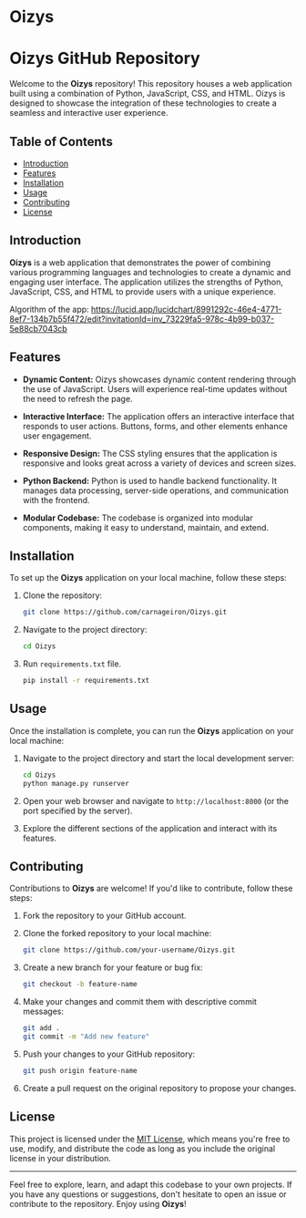 # Oizys

# Oizys GitHub Repository

Welcome to the **Oizys** repository! This repository houses a web application built using a combination of Python, JavaScript, CSS, and HTML. Oizys is designed to showcase the integration of these technologies to create a seamless and interactive user experience.



## Table of Contents

- [Introduction](#introduction)
- [Features](#features)
- [Installation](#installation)
- [Usage](#usage)
- [Contributing](#contributing)
- [License](#license)

## Introduction

**Oizys** is a web application that demonstrates the power of combining various programming languages and technologies to create a dynamic and engaging user interface. The application utilizes the strengths of Python, JavaScript, CSS, and HTML to provide users with a unique experience.

Algorithm of the app: https://lucid.app/lucidchart/8991292c-46e4-4771-8ef7-134b7b55f472/edit?invitationId=inv_73229fa5-978c-4b99-b037-5e88cb7043cb

## Features

- **Dynamic Content:** Oizys showcases dynamic content rendering through the use of JavaScript. Users will experience real-time updates without the need to refresh the page.

- **Interactive Interface:** The application offers an interactive interface that responds to user actions. Buttons, forms, and other elements enhance user engagement.

- **Responsive Design:** The CSS styling ensures that the application is responsive and looks great across a variety of devices and screen sizes.

- **Python Backend:** Python is used to handle backend functionality. It manages data processing, server-side operations, and communication with the frontend.

- **Modular Codebase:** The codebase is organized into modular components, making it easy to understand, maintain, and extend.

## Installation

To set up the **Oizys** application on your local machine, follow these steps:

1. Clone the repository:
   ```bash
   git clone https://github.com/carnageiron/Oizys.git
   ```

2. Navigate to the project directory:
   ```bash
   cd Oizys
   ```

3. Run `requirements.txt` file.
   ```bash
   pip install -r requirements.txt
   ```

## Usage

Once the installation is complete, you can run the **Oizys** application on your local machine:

1. Navigate to the project directory and start the local development server:
   ```bash
   cd Oizys
   python manage.py runserver
   ```


2. Open your web browser and navigate to `http://localhost:8000` (or the port specified by the server).

3. Explore the different sections of the application and interact with its features.

## Contributing

Contributions to **Oizys** are welcome! If you'd like to contribute, follow these steps:

1. Fork the repository to your GitHub account.

2. Clone the forked repository to your local machine:
   ```bash
   git clone https://github.com/your-username/Oizys.git
   ```

3. Create a new branch for your feature or bug fix:
   ```bash
   git checkout -b feature-name
   ```

4. Make your changes and commit them with descriptive commit messages:
   ```bash
   git add .
   git commit -m "Add new feature"   
   ```

5. Push your changes to your GitHub repository:
   ```bash
   git push origin feature-name
   ```

6. Create a pull request on the original repository to propose your changes.

## License

This project is licensed under the [MIT License](LICENSE), which means you're free to use, modify, and distribute the code as long as you include the original license in your distribution.

---

Feel free to explore, learn, and adapt this codebase to your own projects. If you have any questions or suggestions, don't hesitate to open an issue or contribute to the repository. Enjoy using **Oizys**!
